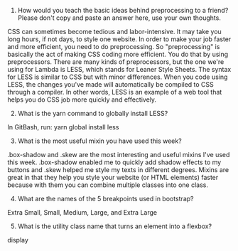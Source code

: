 1. How would you teach the basic ideas behind preprocessing to a friend? Please don't copy and paste an answer here, use your own thoughts.

CSS can sometimes become tedious and labor-intensive. It may take you long hours, if not days, to style one website. In order to make your job faster and more efficient, you need to do preprocessing. So "preprocessing" is basically the act of making CSS coding more efficient. You do that by using preprocessors. There are many kinds of preprocessors, but the one we're using for Lambda is LESS, which stands for Leaner Style Sheets. The syntax for LESS is similar to CSS but with minor differences. When you code using LESS, the changes you've made will automatically be compiled to CSS through a compiler. In other words, LESS is an example of a web tool that helps you do CSS job more quickly and effectively.

2. What is the yarn command to globally install LESS?

In GitBash, run: yarn global install less

3. What is the most useful mixin you have used this week?

.box-shadow and .skew are the most interesting and useful mixins I've used this week. .box-shadow enabled me to quickly add shadow effects to my buttons and .skew helped me style my texts in different degrees. Mixins are great in that they help you style your website (or HTML elements) faster because with them you can combine multiple classes into one class. 

4. What are the names of the 5 breakpoints used in bootstrap?

Extra Small, Small, Medium, Large, and Extra Large

5. What is the utility class name that turns an element into a flexbox?

display